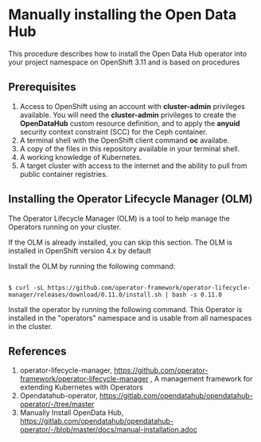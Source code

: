 # Manually installing the Open Data Hub 
This procedure describes how to install the Open Data Hub operator into your project namespace on OpenShift 3.11 
and is based on procedures


## Prerequisites
1.	Access to OpenShift using an account with **cluster-admin** privileges available. You will need the 
    **cluster-admin** privileges to create the **OpenDataHub** custom resource definition, and to apply the 
    **anyuid** security context constraint (SCC) for the Ceph container.
2.	A terminal shell with the OpenShift client command **oc** availabe.
3.	A copy of the files in this repository available in your terminal shell.
1.  A working knowledge of Kubernetes.
1.  A target cluster with access to the internet and the ability to pull from public container registries.

## Installing the Operator Lifecycle Manager (OLM)

The Operator Lifecycle Manager (OLM) is a tool to help manage the Operators running on your cluster.

If the OLM is already installed, you can skip this section. 
The OLM is installed in OpenShift version 4.x by default

Install the OLM by running the following command:

```

$ curl -sL https://github.com/operator-framework/operator-lifecycle-manager/releases/download/0.11.0/install.sh | bash -s 0.11.0

```


Install the operator by running the following command. This Operator is installed in the "operators" namespace and is usable from all namespaces in the cluster.
## References
1.	operator-lifecycle-manager, https://github.com/operator-framework/operator-lifecycle-manager , A management framework for extending Kubernetes with Operators
2.	Opendatahub-operator, https://gitlab.com/opendatahub/opendatahub-operator/-/tree/master
3.	Manually Install OpenData Hub, https://gitlab.com/opendatahub/opendatahub-operator/-/blob/master/docs/manual-installation.adoc
